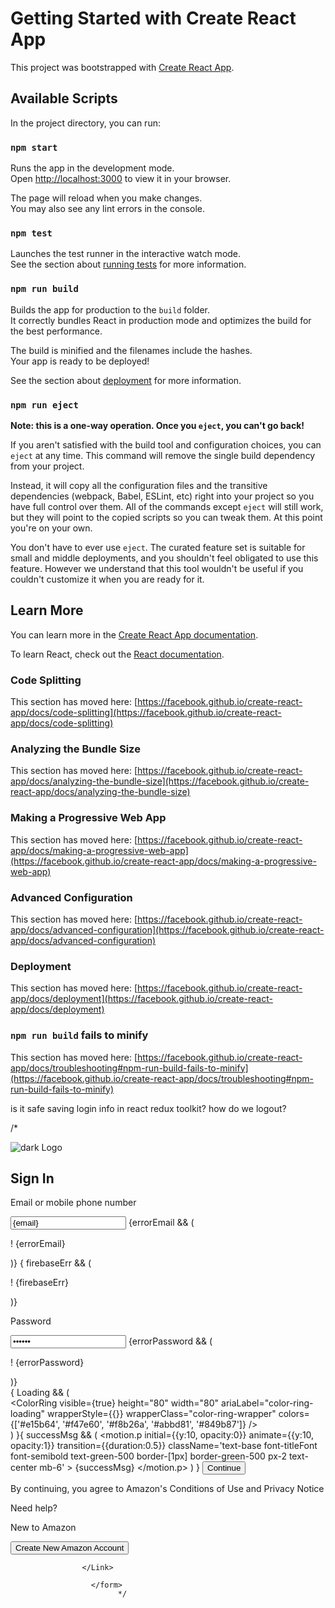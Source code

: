 # Getting Started with Create React App

This project was bootstrapped with [Create React App](https://github.com/facebook/create-react-app).

## Available Scripts

In the project directory, you can run:

### `npm start`

Runs the app in the development mode.\
Open [http://localhost:3000](http://localhost:3000) to view it in your browser.

The page will reload when you make changes.\
You may also see any lint errors in the console.

### `npm test`

Launches the test runner in the interactive watch mode.\
See the section about [running tests](https://facebook.github.io/create-react-app/docs/running-tests) for more information.

### `npm run build`

Builds the app for production to the `build` folder.\
It correctly bundles React in production mode and optimizes the build for the best performance.

The build is minified and the filenames include the hashes.\
Your app is ready to be deployed!

See the section about [deployment](https://facebook.github.io/create-react-app/docs/deployment) for more information.

### `npm run eject`

**Note: this is a one-way operation. Once you `eject`, you can't go back!**

If you aren't satisfied with the build tool and configuration choices, you can `eject` at any time. This command will remove the single build dependency from your project.

Instead, it will copy all the configuration files and the transitive dependencies (webpack, Babel, ESLint, etc) right into your project so you have full control over them. All of the commands except `eject` will still work, but they will point to the copied scripts so you can tweak them. At this point you're on your own.

You don't have to ever use `eject`. The curated feature set is suitable for small and middle deployments, and you shouldn't feel obligated to use this feature. However we understand that this tool wouldn't be useful if you couldn't customize it when you are ready for it.

## Learn More

You can learn more in the [Create React App documentation](https://facebook.github.io/create-react-app/docs/getting-started).

To learn React, check out the [React documentation](https://reactjs.org/).

### Code Splitting

This section has moved here: [https://facebook.github.io/create-react-app/docs/code-splitting](https://facebook.github.io/create-react-app/docs/code-splitting)

### Analyzing the Bundle Size

This section has moved here: [https://facebook.github.io/create-react-app/docs/analyzing-the-bundle-size](https://facebook.github.io/create-react-app/docs/analyzing-the-bundle-size)

### Making a Progressive Web App

This section has moved here: [https://facebook.github.io/create-react-app/docs/making-a-progressive-web-app](https://facebook.github.io/create-react-app/docs/making-a-progressive-web-app)

### Advanced Configuration

This section has moved here: [https://facebook.github.io/create-react-app/docs/advanced-configuration](https://facebook.github.io/create-react-app/docs/advanced-configuration)

### Deployment

This section has moved here: [https://facebook.github.io/create-react-app/docs/deployment](https://facebook.github.io/create-react-app/docs/deployment)

### `npm run build` fails to minify

This section has moved here: [https://facebook.github.io/create-react-app/docs/troubleshooting#npm-run-build-fails-to-minify](https://facebook.github.io/create-react-app/docs/troubleshooting#npm-run-build-fails-to-minify)




is it safe saving login info in react redux toolkit?
how do we logout?




 /*<form className='w-[350px] mx-auto flex flex-col items-center p-5 gap-5'>
                    <img className='w-32' src={darkLogo} alt='dark Logo' />
                    <div className='w-full border border-zinc-200 p-6'>
                        <h2 className='font-titleFont text-3xl font-medium mb-4'>Sign In</h2>
                        <div className='flex flex-col'>
                            <div className='flex flex-col'>
                                <p className='text-sm font-medium'>Email or mobile phone number</p>
                                <input
                                    value={email}
                                    onChange={handleEmail}
                                    className='w-full lowercase py-1 border border-zinc-400 px-2 rounded-sm outline-none focus-within:border-[#e77600] focus-within:shadow-amazonInput duration-100'
                                    type='email'
                                />
                                {errorEmail && (
                                    <p className='text-red-600 text-xs font-semibold tracking-wide flex items-center gap-2 -mt-1.5'>
                                        <span className='italic font-titleFont font-extrabold text-base'>!</span> {errorEmail}
                                    </p>
                                )}
                                {
                                   firebaseErr && (
                                    <p className='text-red-600 text-xs font-semibold tracking-wide flex items-center gap-2 -mt-1.5'>
                                        <span className='italic font-titleFont font-extrabold text-base'>!</span> {firebaseErr}
                                    </p>
                                )}
                            </div>
                            <div className='flex flex-col gap-2'>
                                <p className='text-sm font-medium'>Password</p>
                                <input
                                    value={pass}
                                    onChange={handlePass}
                                    className='w-full lowercase py-1 border border-zinc-400 px-2 rounded-sm outline-none focus-within:border-[#e77600] focus-within:shadow-amazonInput duration-100'
                                    type='password'
                                />
                                {errorPassword && (
                                    <p className='text-red-600 text-xs font-semibold tracking-wide flex items-center gap-2 -mt-1.5'>
                                        <span className='italic font-titleFont font-extrabold text-base'>!</span> {errorPassword}
                                    </p>
                                )}
                            </div>
                            {
                            Loading && (
                                <div className='flex justify-center'>
                                    <ColorRing
                                    visible={true}
                                    height="80"
                                    width="80"
                                    ariaLabel="color-ring-loading"
                                    wrapperStyle={{}}
                                    wrapperClass="color-ring-wrapper"
                                    colors={['#e15b64', '#f47e60', '#f8b26a', '#abbd81', '#849b87']}
                                    />
                                </div>
                            )
                        }{
                            successMsg && (
                                <motion.p
                                initial={{y:10, opacity:0}}
                                animate={{y:10, opacity:1}}
                                transition={{duration:0.5}}
                                className='text-base font-titleFont font-semibold text-green-500 border-[1px]
                                border-green-500 px-2 text-center mb-6'
                                >
                                    {successMsg}
                                </motion.p>
                            )
                        }
                            <button
                                onClick={handleLogin}
                                className='w-full mt-5 py-1.5 text-sm font-normal rounded-sm bg-gradient-to-t from-[#f7dfa5] to-[#f0c14b] hover:bg-gradient-to-b border border-zinc-400 active:border-yellow-800 active:shadow-amazonInput'
                            >
                                Continue
                            </button>
                        </div>
                        <p className='text-xs text-black leading-4 mt-4'>
                            By continuing, you agree to Amazon's 
                            <span className='text-blue-600'> Conditions of Use </span>
                            and
                            <span className='text-blue-600'> Privacy Notice</span>
                        </p>
                        <p className='text-blue-600 text-sm mt-4 cursor-pointer group'>
                            <ArrowRightIcon />
                            <span className='text-blue-600 group-hover:text-orange-700 group-hover:underline underline-offset-1'>Need help?</span>
                        </p>
                    </div>
                    <p className='w-full text-xs text-gray-600 mt-4 flex items-center text-center'>
                        <span className='w-1/3 h-[1px] bg-zinc-400 inline-flex'></span>
                        <span className='w-1/3'>New to Amazon</span>
                        <span className='w-1/3 h-[1px] bg-zinc-400 inline-flex'></span>
                    </p>
                    <Link className='w-full' to="/registration">
                        <button
                            className='w-full py-1.5 mt-4 text-sm font-normal rounded-sm bg-gradient-to-t from-slate-200 to-slate-100 hover:bg-gradient-to-b border border-zinc-400 active:border-yellow-800 active:shadow-amazonInput'
                        >
                            Create New Amazon Account
                        </button>
                        
                    </Link>
                    
                      </form>
                            */